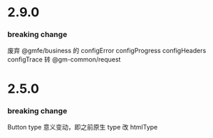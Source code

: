 # 2.9.0

### breaking change 

废弃 @gmfe/business 的 
configError
configProgress
configHeaders
configTrace
转 @gm-common/request

# 2.5.0

### breaking change

Button type 意义变动，即之前原生 type 改 htmlType
